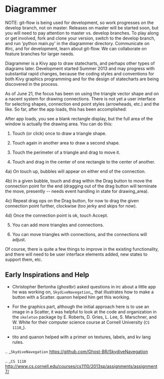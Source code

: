 Diagrammer
==========

NOTE: git-flow is being used for development, so work progresses on the
      develop branch, not on master. Releases on master will be started soon,
      but you will need to pay attention to master vs. develop branches. To
      play along or get involved, fork and clone your version, switch to the
      develop branch, and run 'python main.py' in the diagrammer directory.
      Communicate on #irc, and for development, learn about git-flow. We can
      collaborate on feature branches for larger needs.

Diagrammer is a Kivy app to draw statecharts, and perhaps other types of
diagrams later. Development started Summer 2013 and may progress with
substantial rapid changes, because the coding styles and conventions for both
Kivy graphics programming and for the design of statecharts are being
discovered in the process.

As of June 21, the focus has been on using the triangle vector shape and on a
nacent system for drawing connections. There is not yet a user interface for
selecting shapes, connection end point styles (arrowheads, etc.) and the like.
So far, after the app loads, this has been accomplished:

After app loads, you see a blank rectangle display, but the full area of the
window is actually the drawing area. You can do this:

1) Touch (or click) once to draw a triangle shape.

2) Touch again in another area to draw a second shape.

3) Touch the perimeter of a triangle and drag to move it.

4) Touch and drag in the center of one rectangle to the center of another.

4a) On touch up, bubbles will appear on either end of the connection. 

4b) In a given bubble, touch and drag within the Drag button to move the
    connection point for the end (dragging out of the drag button will
    terminate the move, presently -- needs event handling in state for
    drawing_area).

4c) Repeat drag ops on the Drag button, for now to drag the given connection
    point further, clockwise (too jerky and skips for now).

4d) Once the connection point is ok, touch Accept.

5) You can add more triangles and connections.

6) You can move triangles with connections, and the connections will adjust.

Of course, there is quite a few things to improve in the existing
functionality, and there will need to be user interface elements added, new
states to support them, etc.

Early Inspirations and Help
---------------------------

- Christopher Bertonha (ghostbr) asked questions in irc about a little app he
  was working on, `SkydiveNavegation`_, that illustrates how to make a button
  with a Scatter. quanon helped him get this working. 

- For the graphics part, although the initial approach here is to use an image
  in a Scatter, it was helpful to look at the code and organization in the
  ``skeleton`` package by E. Roberts, D. Gries, L. Lee, S. Marschner, and W.
  White for their computer science course at Cornell University (`CS 1110`_). 

- tito and quanon helped with a primer on textures, labels, and kv lang rules.

.. _`SkydiveNavegation` https://github.com/Ghost-BR/SkydiveNavegation

.. _`CS 1110` http://www.cs.cornell.edu/courses/cs1110/2013sp/assignments/assignment7/
